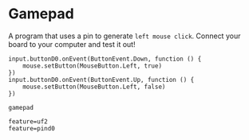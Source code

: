 # Gamepad

A program that uses a pin to generate ``left mouse click``. Connect your board to your computer and test it out!

```blocks
input.buttonD0.onEvent(ButtonEvent.Down, function () {
    mouse.setButton(MouseButton.Left, true)
})
input.buttonD0.onEvent(ButtonEvent.Up, function () {
    mouse.setButton(MouseButton.Left, false)
})
```

```package
gamepad
```

```config
feature=uf2
feature=pind0
```
